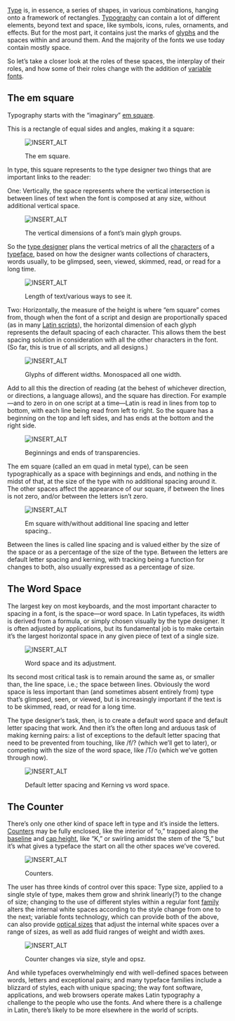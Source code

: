 
[Type](/glossary/type) is, in essence, a series of shapes, in various combinations, hanging onto a framework of rectangles. [Typography](/glossary/typography) can contain a lot of different elements, beyond text and space, like symbols, icons, rules, ornaments, and effects. But for the most part, it contains just the marks of [glyphs](/glossary/glyph) and the spaces within and around them. And the majority of the fonts we use today contain mostly space.

So let’s take a closer look at the  roles of these spaces, the interplay of their roles, and how some of their roles change with the addition of [variable fonts](/glossary/variable_fonts).

## The em square

Typography starts with the “imaginary” [em square](/glossary/em).

This is a rectangle of equal sides and angles, making it a square:

<figure>

![INSERT_ALT](images/space_1.png)
<figcaption>The em square.</figcaption>

</figure>

In type, this square represents to the type designer two things that are important links to the reader:

One: Vertically, the space represents where the vertical intersection is between lines of text when the font is composed at any size, without additional vertical space.

<figure>

![INSERT_ALT](images/space_2.png)
<figcaption>The vertical dimensions of a font’s main glyph groups.</figcaption>

</figure>

So the [type designer](/glossary/type_designer) plans the vertical metrics of all the [characters](/glossary/character) of a [typeface](/glossary/typeface), based on how the designer wants collections of characters, words usually, to be glimpsed, seen, viewed, skimmed, read, or read for a long time.

<figure>

![INSERT_ALT](images/space_3.png)
<figcaption>Length of text/various ways to see it. </figcaption>

</figure>

Two: Horizontally, the measure of the height is where “em square” comes from, though when the font of a script and design are proportionally spaced (as in many [Latin scripts](/glossary/latin)), the horizontal dimension of each glyph represents the default spacing of each character. This allows them the best spacing solution in consideration with all the other characters in the font. (So far, this is true of all scripts, and all designs.)

<figure>

![INSERT_ALT](images/space_4.png)
<figcaption>Glyphs of different widths. Monospaced all one width.</figcaption>

</figure>

Add to all this the direction of reading (at the behest of whichever direction, or directions, a language allows), and the square has direction. For example—and to zero in on one script at a time—Latin is read in lines from top to bottom, with each line being read from left to right. So the square has a beginning on the top and left sides, and has ends at the bottom and the right side.

<figure>

![INSERT_ALT](images/space_5.png)
<figcaption>Beginnings and ends of transparencies.</figcaption>

</figure>

The em square (called an em quad in metal type), can be seen typographically as a space with beginnings and ends, and nothing in the midst of that, at the size of the type with no additional spacing around it. The other spaces affect the appearance of our square, if between the lines is not zero, and/or between the letters isn’t zero.

<figure>

![INSERT_ALT](images/space_6.png)
<figcaption>Em square with/without additional line spacing and letter spacing..</figcaption>

</figure>

Between the lines is called line spacing and is valued either by the size of the space or as a percentage of the size of the type. Between the letters are default letter spacing and kerning, with tracking being a function for changes to both, also usually expressed as a percentage of size.

## The Word Space

The largest key on most keyboards, and the most important character to spacing in a font, is the space—or word space. In Latin typefaces, its width is derived from a formula, or simply chosen visually by the type designer. It is often adjusted by applications, but its fundamental job is to make certain it’s the largest horizontal space in any given piece of text of a single size.

<figure>

![INSERT_ALT](images/space_7.png)
<figcaption>Word space and its adjustment.</figcaption>

</figure>

Its second most critical task is to remain around the same as, or smaller than, the line space, i.e.; the space between lines. Obviously the word space is less important than (and sometimes absent entirely from) type that’s glimpsed, seen, or viewed, but is increasingly important if the text is to be skimmed, read, or read for a long time.

The type designer’s task, then, is to create a default word space and default letter spacing that work. And then it’s the often long and arduous task of making kerning pairs: a list of exceptions to the default letter spacing that need to be prevented from touching, like /f/? (which we’ll get to later), or competing with the size of the word space, like /T/o (which we’ve gotten through now).

<figure>

![INSERT_ALT](images/space_8.png)
<figcaption>Default letter spacing and Kerning vs word space.</figcaption>

</figure>

## The Counter

There’s only one other kind of space left in type and it’s inside the letters. [Counters](/glossary/counter) may be fully enclosed, like the interior of “o,” trapped along the [baseline](/glossary/baseline) and [cap height](/glossary/cap_height), like “K,” or swirling amidst the stem of the “S,” but it’s what gives a typeface the start on all the other spaces we’ve covered.

<figure>

![INSERT_ALT](images/space_9.png)
<figcaption>Counters.</figcaption>

</figure>

The user has three kinds of control over this space: Type size, applied to a single style of type, makes them grow and shrink linearly(?) to the change of size; changing to the use of different styles within a regular font [family](/glossary/family_or_type_family_or_font_family) alters the internal white spaces according to the style change from one to the next; variable fonts technology, which can provide both of the above, can also provide [optical sizes](/glossary/optical_sizes) that adjust the internal white spaces over a range of sizes, as well as add fluid ranges of weight and width axes.

<figure>

![INSERT_ALT](images/space_10.png)
<figcaption>Counter changes via size, style and opsz.</figcaption>

</figure>

And while typefaces overwhelmingly end with well-defined spaces between words, letters and exceptional pairs; and many typeface families include a blizzard of styles, each with unique spacing; the way font software, applications, and web browsers operate makes Latin typography a challenge to the people who use the fonts. And where there is a challenge in Latin, there’s likely to be more elsewhere in the world of scripts.
